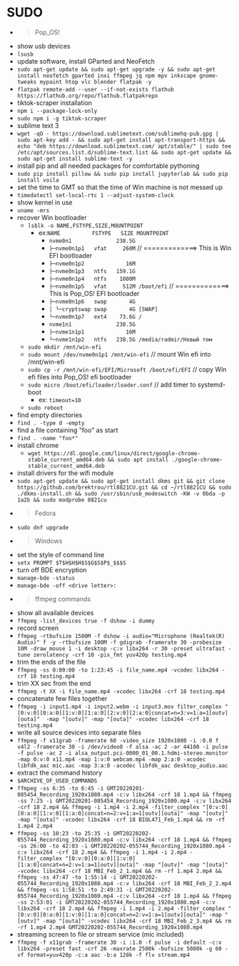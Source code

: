 # SUDO
- > Pop_OS!
- show usb devices
- `lsusb`
- update software, install GParted and NeoFetch
- `sudo apt-get update && sudo apt-get upgrade -y && sudo apt-get install neofetch gparted inxi ffmpeg jq npm mpv inkscape gnome-tweaks mypaint htop vlc blender flatpak -y`
- `flatpak remote-add --user --if-not-exists flathub https://flathub.org/repo/flathub.flatpakrepo`
- tiktok-scraper installation
- `npm i --package-lock-only`
- `sudo npm i -g tiktok-scraper`
- sublime text 3
- `wget -qO - https://download.sublimetext.com/sublimehq-pub.gpg | sudo apt-key add - && sudo apt-get install apt-transport-https && echo "deb https://download.sublimetext.com/ apt/stable/" | sudo tee /etc/apt/sources.list.d/sublime-text.list && sudo apt-get update && sudo apt-get install sublime-text -y`
- install pip and all needed packages for comfortable pythoning
- `sudo pip install pillow && sudo pip install jupyterlab && sudo pip install voila`
- set the time to GMT so that the time of Win machine is not messed up
- `timedatectl set-local-rtc 1 --adjust-system-clock`
- show kernel in use
- `uname -mrs`
- recover Win bootloader
    - `lsblk -o NAME,FSTYPE,SIZE,MOUNTPOINT`
        - ex:`NAME          FSTYPE   SIZE MOUNTPOINT`
            - `nvme0n1              238.5G `
            - `├─nvme0n1p1   vfat     260M`					// =============>	This is Win EFI bootloader	 
            - `├─nvme0n1p2             16M `
            - `├─nvme0n1p3   ntfs   159.1G `
            - `├─nvme0n1p4   ntfs    1000M `
            - `├─nvme0n1p5   vfat     512M /boot/efi`				// =============>	This is Pop_OS! EFI bootloader
            - `├─nvme0n1p6   swap       4G `
            - `│ └─cryptswap swap       4G [SWAP]`
            - `└─nvme0n1p7   ext4    73.6G /`
            - `nvme1n1              238.5G `
            - `├─nvme1n1p1             16M `
            - `└─nvme1n1p2   ntfs   238.5G /media/radmir/Новый том`
    - `sudo mkdir /mnt/win-efi`
    - `sudo mount /dev/nvme0n1p1 /mnt/win-efi`						// mount Win efi into /mnt/win-efi
    - `sudo cp -r /mnt/win-efi/EFI/Microsoft /boot/efi/EFI`				// copy Win efi files into Pop_OS! efi bootloader
    - `sudo micro /boot/efi/loader/loader.conf`						// add timer to systemd-boot
        - ex:	`timeout=10`
    - `sudo reboot`
- find empty directories
- `find . -type d -empty`
- find a file containing "foo" as start
- `find . -name "foo*"`
- install chrome
    - `wget https://dl.google.com/linux/direct/google-chrome-stable_current_amd64.deb && sudo apt install ./google-chrome-stable_current_amd64.deb`
- install drivers for the wifi module
- `sudo apt-get update && sudo apt-get install dkms git && git clone https://github.com/brektrou/rtl8821CU.git && cd ~/rtl8821CU && sudo ./dkms-install.sh && sudo /usr/sbin/usb_modeswitch -KW -v 0bda -p 1a2b && sudo modprobe 8821cu`
- > Fedora
- `sudo dnf upgrade`
- > Windows
- set the style of command line
- `setx PROMPT $T$H$H$H$S$G$S$P$_$$$S`
- turn off BDE encryption
- `manage-bde -status`
- `manage-bde -off <drive letter>:`
- > ffmpeg commands
- show all available devices
- `ffmpeg -list_devices true -f dshow -i dummy`
- record screen
- `ffmpeg -rtbufsize 1500M -f dshow -i audio="Microphone (Realtek(R) Audio)" f -y -rtbufsize 100M -f gdigrab -framerate 30 -probesize 10M -draw_mouse 1 -i desktop -c:v libx264 -r 30 -preset ultrafast -tune zerolatency -crf 10 -pix_fmt yuv420p testing.mp4`
- trim the ends of the file
- `ffmpeg -ss 0:00:00 -to 1:23:45 -i file_name.mp4 -vcodec libx264 -crf 18 testing.mp4`
- trim XX sec from the end
- `ffmpeg -t XX -i file_name.mp4 -vcodec libx264 -crf 18 testing.mp4`
- concatenate few files together
- `ffmpeg -i input1.mp4 -i input2.webm -i input3.mov filter_complex "[0:v:0][0:a:0][1:v:0][1:a:0][2:v:0][2:a:0]concat=n=3:v=1:a=1[outv][outa]"  -map "[outv]" -map "[outa]" -vcodec libx264 -crf 18 testing.mp4`
- write all source devices into separate files
- `ffmpeg -f x11grab -framerate 60 -video_size 1920x1080 -i :0.0 f v4l2 -framerate 30 -i /dev/video0 -f alsa -ac 2 -ar 44100 -i pulse -f pulse -ac 2 -i alsa_output.pci-0000_01_00.1.hdmi-stereo.monitor -map 0:v:0 x11.mp4 -map 1:v:0 webcam.mp4 -map 2:a:0 -acodec libfdk_aac mic.aac -map 3:a:0 -acodec libfdk_aac desktop_audio.aac`
- extract the command history
- `$ARCHIVE_OF_USED_COMMANDS`
- `ffmpeg -ss 6:35 -to 6:45 -i GMT20220201-085454_Recording_1920x1080.mp4 -c:v libx264 -crf 18 1.mp4 && ffmpeg -ss 7:25 -i GMT20220201-085454_Recording_1920x1080.mp4 -c:v libx264 -crf 18 2.mp4 && ffmpeg -i 1.mp4 -i 2.mp4 -filter_complex "[0:v:0][0:a:0][1:v:0][1:a:0]concat=n=2:v=1:a=1[outv][outa]" -map "[outv]" -map "[outa]" -vcodec libx264 -crf 18 BIOL471_Feb_1.mp4 && rm -rf 1.mp4 2.mp4`
- `ffmpeg -ss 10:23 -to 25:35 -i GMT20220202-055744_Recording_1920x1080.mp4 -c:v libx264 -crf 18 1.mp4 && ffmpeg -ss 26:00 -to 42:03 -i GMT20220202-055744_Recording_1920x1080.mp4 -c:v libx264 -crf 18 2.mp4 && ffmpeg -i 1.mp4 -i 2.mp4 -filter_complex "[0:v:0][0:a:0][1:v:0][1:a:0]concat=n=2:v=1:a=1[outv][outa]" -map "[outv]" -map "[outa]" -vcodec libx264 -crf 18 MBI_Feb_2_1.mp4 && rm -rf 1.mp4 2.mp4 && ffmpeg -ss 47:47 -to 1:55:14 -i GMT20220202-055744_Recording_1920x1080.mp4 -c:v libx264 -crf 18 MBI_Feb_2_2.mp4 && ffmpeg -ss 1:58:51 -to 2:49:31 -i GMT20220202-055744_Recording_1920x1080.mp4 -c:v libx264 -crf 18 1.mp4 && ffmpeg -ss 2:53:01 -i GMT20220202-055744_Recording_1920x1080.mp4 -c:v libx264 -crf 18 2.mp4 && ffmpeg -i 1.mp4 -i 2.mp4 -filter_complex "[0:v:0][0:a:0][1:v:0][1:a:0]concat=n=2:v=1:a=1[outv][outa]" -map "[outv]" -map "[outa]" -vcodec libx264 -crf 18 MBI_Feb_2_3.mp4 && rm -rf 1.mp4 2.mp4 GMT20220202-055744_Recording_1920x1080.mp4`
- streaming screen to file or stream service (mic included)
- `ffmpeg -f x11grab -framerate 30 -i :1.0 -f pulse -i default -c:v libx264 -preset fast -crf 26 -maxrate 2500k -bufsize 5000k -g 60 -vf format=yuv420p -c:a aac -b:a 128k -f flv stream.mp4`
